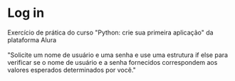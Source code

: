 # Log in 
Exercício de prática do curso "Python: crie sua primeira aplicação" da plataforma Alura
<br>
<br>
"Solicite um nome de usuário e uma senha e use uma estrutura if else para verificar se o nome de usuário e a senha fornecidos correspondem aos valores esperados determinados por você."
